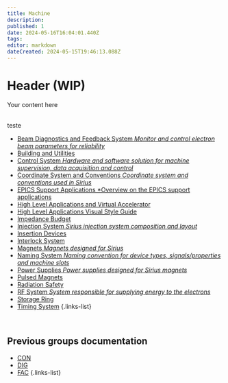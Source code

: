 ```yaml
---
title: Machine
description: 
published: 1
date: 2024-05-16T16:04:01.440Z
tags: 
editor: markdown
dateCreated: 2024-05-15T19:46:13.088Z
---
```


# Header (WIP)
Your content here

</br>
teste

- [Beam Diagnostics and Feedback System *Monitor and control electron beam parameters for reliability*](/Machine/beam_diag_feedback_syst)
- [Building and Utilities](/Machine/building_utilities)
- [Control System *Hardware and software solution for machine supervision, data acquisition and control*](/Machine/control_system)
- [Coordinate System and Conventions *Coordinate system and conventions used in Sirius*](/Machine/coord_syst)
- [EPICS Support Applications *Overview on the EPICS support applications](/Machine/epics_support_apps)
- [High Level Applications and Virtual Accelerator](/Machine/high_level_app_virt_acc)
- [High Level Applications Visual Style Guide](/Machine/hla_visual_guide)
- [Impedance Budget](/Machine/impedance_budget)
- [Injection System *Sirius injection system composition and layout*](/Machine/injection_system)
- [Insertion Devices](/Machine/insertion_devices)
- [Interlock System](/Machine/interlock_system)
- [Magnets *Magnets designed for Sirius*](/Machine/magnets)
- [Naming System *Naming convention for device types, signals/properties and machine slots*](/Machine/naming_system)
- [Power Supplies *Power supplies designed for Sirius magnets*](/Machine/power_supplies)
- [Pulsed Magnets](/Machine/pulsed_magnets)
- [Radiation Safety](/Machine/radiation_safety)
- [RF System *System responsible for supplying energy to the electrons*](/Machine/rf_system)
- [Storage Ring](/Machine/storage_ring)
- [Timing System](/Machine/timing_system)
{.links-list}

</br>

## Previous groups documentation

- [CON](/Machine/Groups/CON.md)
- [DIG](/Machine/Groups/DIG.md)
- [FAC](/Machine/Groups/FAC.md)
{.links-list}